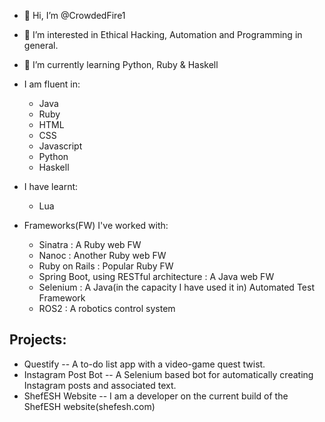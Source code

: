 - 👋 Hi, I’m @CrowdedFire1
- 👀 I’m interested in Ethical Hacking, Automation and Programming in general.
- 🌱 I’m currently learning Python, Ruby & Haskell
- I am fluent in:
    - Java
    - Ruby
    - HTML
    - CSS
    - Javascript
    - Python
    - Haskell
  
- I have learnt:
    - Lua
 
- Frameworks(FW) I've worked with:
  - Sinatra : A Ruby web FW
  - Nanoc : Another Ruby web FW
  - Ruby on Rails : Popular Ruby FW
  - Spring Boot, using RESTful architecture : A Java web FW
  - Selenium : A Java(in the capacity I  have used it in) Automated Test Framework
  - ROS2 : A robotics control system

## Projects:
- Questify -- A to-do list app with a video-game quest twist.
- Instagram Post Bot -- A Selenium based bot for automatically creating Instagram posts and associated text.
- ShefESH Website -- I am a developer on the current build of the ShefESH website(shefesh.com) 

